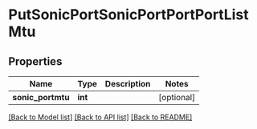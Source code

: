 # PutSonicPortSonicPortPortPortListMtu

## Properties
Name | Type | Description | Notes
------------ | ------------- | ------------- | -------------
**sonic_portmtu** | **int** |  | [optional] 

[[Back to Model list]](../README.md#documentation-for-models) [[Back to API list]](../README.md#documentation-for-api-endpoints) [[Back to README]](../README.md)


